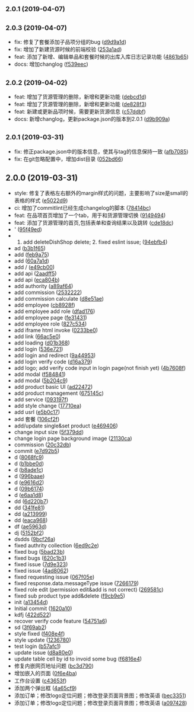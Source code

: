## <small>2.0.1 (2019-04-07)</small>




## <small>2.0.3 (2019-04-07)</small>

* fix: 修复了套餐添加子品项分组的bug ([d9d9a1d](https://github.com/copperdale/meiye/commit/d9d9a1d))
* fix: 增加了新建货源时候的前端校验 ([253a1ad](https://github.com/copperdale/meiye/commit/253a1ad))
* feat: 添加了新增、编辑单品和套餐时候的出库入库日志记录功能 ([4861b65](https://github.com/copperdale/meiye/commit/4861b65))
* docs: 增加changlog ([f539eec](https://github.com/copperdale/meiye/commit/f539eec))



## <small>2.0.2 (2019-04-02)</small>

* feat: 增加了货源管理的删除，新增和更新功能 ([debcd1d](https://github.com/copperdale/meiye/commit/debcd1d))
* feat: 增加了货源管理的删除，新增和更新功能 ([de828f3](https://github.com/copperdale/meiye/commit/de828f3))
* feat: 新建或更新品项时候，需要更新货源信息 ([c57ddbf](https://github.com/copperdale/meiye/commit/c57ddbf))
* docs: 新增changlog，更新package.json的版本到2.0.1 ([d9b909a](https://github.com/copperdale/meiye/commit/d9b909a))



## <small>2.0.1 (2019-03-31)</small>

* fix: 修正package.json中的版本信息，使其与tag的信息保持一致 ([afb7085](https://github.com/copperdale/meiye/commit/afb7085))
* fix: 在git忽略配置中，增加dist目录 ([052bd66](https://github.com/copperdale/meiye/commit/052bd66))



## 2.0.0 (2019-03-31)

* style: 修复了表格左右额外的margin样式的问题，主要影响了size是small的表格的样式 ([e5022d9](https://github.com/copperdale/meiye/commit/e5022d9))
* ci: 增加了commitlint已经生成changelog的脚本 ([78414bc](https://github.com/copperdale/meiye/commit/78414bc))
* feat: 在品项首页增加了一个tab，用于和货源管理切换 ([9149494](https://github.com/copperdale/meiye/commit/9149494))
* feat: 添加了货源管理的首页,包括表单和查询结果以及跳转 ([cde18dc](https://github.com/copperdale/meiye/commit/cde18dc))
* ' ([95f49ed](https://github.com/copperdale/meiye/commit/95f49ed))
* 1. add deleteDishShop delete; 2. fixed eslint issue; ([94ebfb4](https://github.com/copperdale/meiye/commit/94ebfb4))
* ad ([b3b1f65](https://github.com/copperdale/meiye/commit/b3b1f65))
* add ([feb9a75](https://github.com/copperdale/meiye/commit/feb9a75))
* add ([60a7a1d](https://github.com/copperdale/meiye/commit/60a7a1d))
* add / ([e49cb00](https://github.com/copperdale/meiye/commit/e49cb00))
* add api ([2aadff5](https://github.com/copperdale/meiye/commit/2aadff5))
* add api ([eca804b](https://github.com/copperdale/meiye/commit/eca804b))
* add authority ([a89af64](https://github.com/copperdale/meiye/commit/a89af64))
* add commission ([2532222](https://github.com/copperdale/meiye/commit/2532222))
* add commission calculate ([d8e51ae](https://github.com/copperdale/meiye/commit/d8e51ae))
* add employee ([cb8928f](https://github.com/copperdale/meiye/commit/cb8928f))
* add employee add role ([dfad176](https://github.com/copperdale/meiye/commit/dfad176))
* add employee page ([fe31431](https://github.com/copperdale/meiye/commit/fe31431))
* add employee role ([827c534](https://github.com/copperdale/meiye/commit/827c534))
* add iframe html invoke ([0233be0](https://github.com/copperdale/meiye/commit/0233be0))
* add link ([66ac5e0](https://github.com/copperdale/meiye/commit/66ac5e0))
* add loading ([d01b368](https://github.com/copperdale/meiye/commit/d01b368))
* add login ([536e721](https://github.com/copperdale/meiye/commit/536e721))
* add login and redirect ([9a44953](https://github.com/copperdale/meiye/commit/9a44953))
* add login verify code ([d16a379](https://github.com/copperdale/meiye/commit/d16a379))
* add logo; add verify code input in login page(not finish yet) ([4b7608f](https://github.com/copperdale/meiye/commit/4b7608f))
* add modal ([f584841](https://github.com/copperdale/meiye/commit/f584841))
* add modal ([5b204c9](https://github.com/copperdale/meiye/commit/5b204c9))
* add product basic UI ([ad22472](https://github.com/copperdale/meiye/commit/ad22472))
* add product management ([675145c](https://github.com/copperdale/meiye/commit/675145c))
* add service ([093197f](https://github.com/copperdale/meiye/commit/093197f))
* add style change ([17710ea](https://github.com/copperdale/meiye/commit/17710ea))
* add usrl ([e5b0c17](https://github.com/copperdale/meiye/commit/e5b0c17))
* add 套餐 ([106cf2f](https://github.com/copperdale/meiye/commit/106cf2f))
* add/update single&set product ([e469406](https://github.com/copperdale/meiye/commit/e469406))
* change input size ([5f379dd](https://github.com/copperdale/meiye/commit/5f379dd))
* change login page background image ([21130ca](https://github.com/copperdale/meiye/commit/21130ca))
* commission ([20c32db](https://github.com/copperdale/meiye/commit/20c32db))
* commit ([e7d92b5](https://github.com/copperdale/meiye/commit/e7d92b5))
* d ([8068fc9](https://github.com/copperdale/meiye/commit/8068fc9))
* d ([b1bbe0d](https://github.com/copperdale/meiye/commit/b1bbe0d))
* d ([b8ade1c](https://github.com/copperdale/meiye/commit/b8ade1c))
* d ([996baae](https://github.com/copperdale/meiye/commit/996baae))
* d ([e9616d2](https://github.com/copperdale/meiye/commit/e9616d2))
* d ([09b6174](https://github.com/copperdale/meiye/commit/09b6174))
* d ([e6aa1d8](https://github.com/copperdale/meiye/commit/e6aa1d8))
* dd ([6d220b7](https://github.com/copperdale/meiye/commit/6d220b7))
* dd ([341fe81](https://github.com/copperdale/meiye/commit/341fe81))
* dd ([a213999](https://github.com/copperdale/meiye/commit/a213999))
* dd ([eaca968](https://github.com/copperdale/meiye/commit/eaca968))
* df ([ae5963d](https://github.com/copperdale/meiye/commit/ae5963d))
* dj ([5152bf2](https://github.com/copperdale/meiye/commit/5152bf2))
* dsdds ([9bcf26a](https://github.com/copperdale/meiye/commit/9bcf26a))
* fixed authrity collection ([6ed9c2e](https://github.com/copperdale/meiye/commit/6ed9c2e))
* fixed bug ([5bad23b](https://github.com/copperdale/meiye/commit/5bad23b))
* fixed bugs ([620c1b3](https://github.com/copperdale/meiye/commit/620c1b3))
* fixed issue ([7d9e323](https://github.com/copperdale/meiye/commit/7d9e323))
* fixed issue ([4ad8062](https://github.com/copperdale/meiye/commit/4ad8062))
* fixed requesting issue ([067f05e](https://github.com/copperdale/meiye/commit/067f05e))
* fixed response.data.messageType issue ([7266179](https://github.com/copperdale/meiye/commit/7266179))
* fixed role edit (permission edit&add is not correct) ([269581c](https://github.com/copperdale/meiye/commit/269581c))
* fixed sub product type add&delete ([f9cb9e5](https://github.com/copperdale/meiye/commit/f9cb9e5))
* init ([a13454d](https://github.com/copperdale/meiye/commit/a13454d))
* Initial commit ([1620a10](https://github.com/copperdale/meiye/commit/1620a10))
* kdfj ([422d522](https://github.com/copperdale/meiye/commit/422d522))
* recover verify code feature ([54751a6](https://github.com/copperdale/meiye/commit/54751a6))
* sd ([3f69ab2](https://github.com/copperdale/meiye/commit/3f69ab2))
* style fixed ([f408e4f](https://github.com/copperdale/meiye/commit/f408e4f))
* style update ([1236780](https://github.com/copperdale/meiye/commit/1236780))
* test login ([b57afc1](https://github.com/copperdale/meiye/commit/b57afc1))
* update issue ([d8a80e0](https://github.com/copperdale/meiye/commit/d8a80e0))
* update table cell by id to invoid some bug ([f6816e4](https://github.com/copperdale/meiye/commit/f6816e4))
* 修复内嵌网页地址问题 ([bc3d790](https://github.com/copperdale/meiye/commit/bc3d790))
* 增加嵌入的页面 ([0f6e4ba](https://github.com/copperdale/meiye/commit/0f6e4ba))
* 工作台设置 ([c43653f](https://github.com/copperdale/meiye/commit/c43653f))
* 添加两个弹出框 ([4a65cf9](https://github.com/copperdale/meiye/commit/4a65cf9))
* 添加订单；修改logo定位问题；修改登录页面背景图；修改英语 ([bec3351](https://github.com/copperdale/meiye/commit/bec3351))
* 添加订单；修改logo定位问题；修改登录页面背景图；修改英语 ([a097428](https://github.com/copperdale/meiye/commit/a097428))



